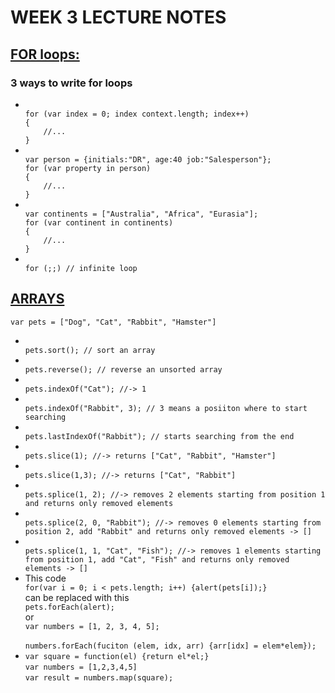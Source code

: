 <h1>WEEK 3 LECTURE NOTES</h1>


<h2><u>FOR loops:</u></h2>
<h3>3 ways to write for loops</h3>
<ul>
<li><code>
for (var index = 0; index context.length; index++)
{
	//...
}
</code></li>
<li><code>
var person = {initials:"DR", age:40 job:"Salesperson"};
for (var property in person)
{
	//...
}
</code></li>
<li><code>
var continents = ["Australia", "Africa", "Eurasia"];
for (var continent in continents)
{
	//...
}
</code></li>
<li><code>
for (;;) // infinite loop
</code></li>
</ul>


<h2><u>ARRAYS</u></h2>
<code>var pets = ["Dog", "Cat", "Rabbit", "Hamster"]</code>
<ul>
<li><code>
pets.sort(); // sort an array
</code></li>

<li><code>
pets.reverse(); // reverse an unsorted array
</code></li>

<li><code>
pets.indexOf("Cat"); //-> 1
</code></li>

<li><code>
pets.indexOf("Rabbit", 3); // 3 means a posiiton where to start searching 
</code></li>

<li><code>
pets.lastIndexOf("Rabbit"); // starts searching from the end
</code></li>

<li><code>
pets.slice(1); //-> returns ["Cat", "Rabbit", "Hamster"]
</code></li>

<li><code>
pets.slice(1,3); //-> returns ["Cat", "Rabbit"]
</code></li>

<li><code>
pets.splice(1, 2); //-> removes 2 elements starting from position 1 and returns only removed elements
</code></li>

<li><code>
pets.splice(2, 0, "Rabbit"); //-> removes 0 elements starting from position 2, add "Rabbit" and returns only removed elements -> []
</code></li>

<li><code>
pets.splice(1, 1, "Cat", "Fish"); //-> removes 1 elements starting from position 1, add "Cat", "Fish" and returns only removed elements -> []
</code></li>

<li>This code 
<code>
for(var i = 0; i < pets.length; i++) {alert(pets[i]);}
</code>
can be replaced with this
<code>
pets.forEach(alert);
</code>
or
<code>
var numbers = [1, 2, 3, 4, 5];
</code>
<code>
numbers.forEach(fuciton (elem, idx, arr) {arr[idx] = elem*elem});
</code>
</li>

<li>
<code>var square = function(el) {return el*el;}</code><br>
<code>var numbers = [1,2,3,4,5]</code><br>
<code>var result = numbers.map(square);</code>
</li>
</ul>